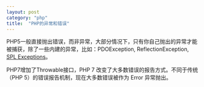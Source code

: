 ```yaml
---
layout: post
category: "php"
title:  "PHP的异常和错误"
---
```


PHP5一般直接抛出错误，而非异常，大部分情况下，只有你自己抛出的异常才能被捕获，除了一些内建的异常，比如：PDOException, ReflectionException, [SPL Exceptions](https://www.php.net/manual/en/spl.exceptions.php)。

PHP7增加了Throwable接口，PHP 7 改变了大多数错误的报告方式。不同于传统（PHP 5）的错误报告机制，现在大多数错误被作为 Error 异常抛出。


